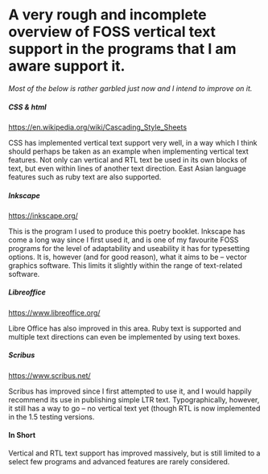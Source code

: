 # A very rough and incomplete overview of FOSS vertical text support in the programs that I am aware support it.

*Most of the below is rather garbled just now and I intend to improve on it.*

##### CSS & html
https://en.wikipedia.org/wiki/Cascading_Style_Sheets

CSS has implemented vertical text support very well, in a way which I think should perhaps be taken as an example when implementing vertical text features. Not only can vertical and RTL text be used in its own blocks of text, but even within lines of another text direction. East Asian language features such as ruby text are also supported.

##### Inkscape
https://inkscape.org/

This is the program I used to produce this poetry booklet. Inkscape has come a long way since I first used it, and is one of my favourite FOSS programs for the level of adaptability and useability it has for typesetting options. It is, however (and for good reason), what it aims to be – vector graphics software. This limits it slightly within the range of text-related software.

##### Libreoffice
https://www.libreoffice.org/

Libre Office has also improved in this area. Ruby text is supported and multiple text directions can even be implemented by using text boxes.

##### Scribus
https://www.scribus.net/

Scribus has improved since I first attempted to use it, and I would happily recommend its use in publishing simple LTR text. Typographically, however, it still has a way to go – no vertical text yet (though RTL is now implemented in the 1.5 testing versions.

#### In Short

Vertical and RTL text support has improved massively, but is still limited to a select few programs and advanced features are rarely considered.
